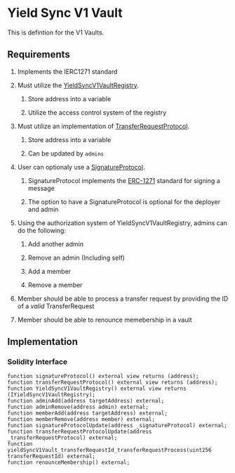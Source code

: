 # Yield Sync V1 Vault

This is defintion for the V1 Vaults.

## Requirements

1. Implements the IERC1271 standard

2. Must utilize the [YieldSyncV1VaultRegistry](./V1VaultRegistry.md).

	1. Store address into a variable

	2. Utilize the access control system of the registry
	
3. Must utilize an implementation of [TransferRequestProtocol](./TransferRequestProtocol.md).

	1. Store address into a variable
	
	2. Can be updated by `admins`

4. User can optionaly use a [SignatureProtocol](./SignatureProtocol.md).

	1. SignatureProtocol implements the [ERC-1271](https://eips.ethereum.org/EIPS/eip-1271) standard for signing a message

	2. The option to have a SignatureProtocol is optional for the deployer and admin

5. Using the authorization system of YieldSyncV1VaultRegistry, admins can do the following:
	1. Add another admin

	2. Remove an admin (Including self)
	
	3. Add a member
	
	4. Remove a member

6. Member should be able to process a transfer request by providing the ID of a <i>valid</i> TransferRequest

7. Member should be able to renounce memebership in a vault

## Implementation

### Solidity Interface

```solidity
function signatureProtocol() external view returns (address);
function transferRequestProtocol() external view returns (address);
function YieldSyncV1VaultRegistry() external view returns (IYieldSyncV1VaultRegistry);
function adminAdd(address targetAddress) external;
function adminRemove(address admin) external;
function memberAdd(address targetAddress) external;
function memberRemove(address member) external;
function signatureProtocolUpdate(address _signatureProtocol) external;
function transferRequestProtocolUpdate(address _transferRequestProtocol) external;
function yieldSyncV1Vault_transferRequestId_transferRequestProcess(uint256 transferRequestId) external;
function renounceMembership() external;
```
